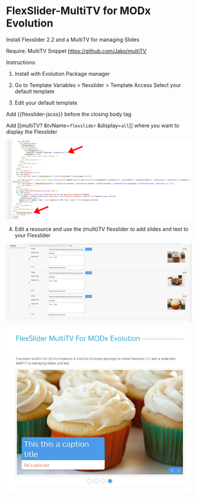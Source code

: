 FlexSlider-MultiTV for MODx Evolution
==================
Install Flexslider 2.2 and a MultiTV for managing Slides

Require: MultiTV Snippet https://github.com/Jako/multiTV

Instructions:

1) Install with Evolution Package manager 

2) Go to Template Variables > flexslider > Template Access
Select your default template

3) Edit your default template

Add {{flexslider-jscss}} before the closing body tag

Add [[multiTV? &tvName=`flexslider` &display=`all`]] where you want to display the Flexslider

![flexslider edit template](https://raw.githubusercontent.com/Nicola1971/FlexSlider-MultiTV/master/flextv-edit-template.jpg)


4) Edit a resource and use the (multi)TV flexslider to add slides and text to your Flexslider

![flexslider multitv](https://raw.githubusercontent.com/Nicola1971/FlexSlider-MultiTV/master/flextv-backend.jpg)


![frontend](https://raw.githubusercontent.com/Nicola1971/FlexSlider-MultiTV/master/flextv-flexslider.jpg)
